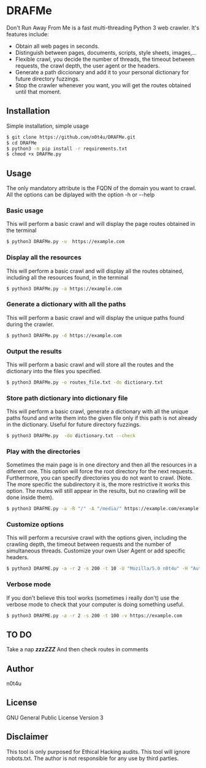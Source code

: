 # DRAFMe

Don't Run Away From Me is a fast multi-threading Python 3 web crawler.
It's features include:
- Obtain all web pages in seconds.
- Distinguish between pages, documents, scripts, style sheets, images,...
- Flexible crawl, you decide the number of threads, the timeout between requests, the crawl depth, the user agent or the headers.
- Generate a path diccionary and add it to your personal dictionary for future directory fuzzings.
- Stop the crawler whenever you want, you will get the routes obtained until that moment.

## Installation
Simple installation, simple usage
```sh
$ git clone https://github.com/n0t4u/DRAFMe.git
$ cd DRAFMe
$ python3 -m pip install -r requirements.txt
$ chmod +x DRAFMe.py
```
## Usage
The only mandatory attribute is the FQDN of the domain you want to crawl.
All the options can be diplayed with the option -h or --help

### Basic usage
This will perform a basic crawl and will display the page routes obtained in the terminal
```sh
$ python3 DRAFMe.py -u  https://example.com
```
### Display all the resources
This will perform a basic crawl and will display all the routes obtained, including all the resources found, in the terminal
```sh
$ python3 DRAFMe.py -a https://example.com
````
### Generate a dictionary with all the paths
This will perform a basic crawl and will display the unique paths found during the crawler.
```sh
$ python3 DRAFMe.py -d https://example.com
````
### Output the results
This will perform a basic crawl and will store all the routes and the dictionary into the files you specified.
```sh
$ python3 DRAFMe.py -o routes_file.txt -do dictionary.txt
````

### Store path dictionary into dictionary file
This will perform a basic crawl, generate a dictionary with all the unique paths found and write them into the given file only if this path is not already in the dictionary.
Useful for future directory fuzzings.
```sh
$ python3 DRAFMe.py  -do dictionary.txt --check
````

### Play with the directories
Sometimes the main page is in one directory and then all the resources in a diferent one. This option will force the root directory for the next requests.
Furthermore, you can specify directories you do not want to crawl. (Note. The more specific the subdirectory it is, the more restrictive it works this option. The routes will still appear in the results, but no crawling will be done inside them).
```sh
$ python3 DRAFME.py -a -R "/" -A "/media/" https://example.com/example
```

### Customize options
This will perform a recursive crawl with the options given, including the crawling depth, the timeout between requests and the number of simultaneous threads. Customize your own User Agent or add specific headers.
```sh
$ python3 DRAFME.py -a -r 2 -s 200 -t 10 -U "Mozilla/5.0 n0t4u" -H "Authorization: Bearer <n0t4u>" https://example.com
```

### Verbose mode
If you don't believe this tool works (sometimes i really don't) use the verbose mode to check that your computer is doing something useful.
```sh
$ python3 DRAFME.py -a -r 2 -s 200 -t 100 -v https://example.com
```
## TO DO
Take a nap ***zzzZZZ***
And then check routes in comments

## Author 
n0t4u

## License
GNU General Public License Version 3

## Disclaimer
This tool is only purposed for Ethical Hacking audits. This tool will ignore robots.txt. The author is not responsible for any use by third parties.